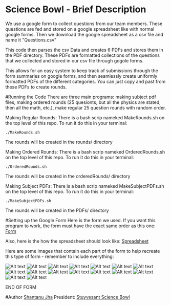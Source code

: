 # Science Bowl - Brief Description
We use a google form to collect questions from our team members. These questions
are fed and stored on a google spreadsheet like with normal google forms. Then
we download the google spreadsheet as a csv file and name it "Questions.csv"

This code then parses the csv Data and creates 6 PDFs and stores them in the PDF directory. These PDFs are formatted collections of the questions that we collected and stored in our csv file through gogole forms. 

This allows for an easy system to keep track of submissions through the form
summaries on google forms, and then seamlessly create uniformly formatted PDFs
of the different categories. You can just copy and past from these PDFs to
create rounds. 

#Running the Code
There are three main programs: making subject pdf files, making ordered rounds
(25 quesionts, but all the physics are stated, then all the math, etc.), make
regular 25 question rounds with random order.


Making Regular Rounds:
There is a bash scrip nameked MakeRounds.sh on the top level of this repo. To
run it do this in your terminal:
```
./MakeRounds.sh
```
The rounds will be created in the rounds/ directory



Making Ordered Rounds:
There is a bash scrip nameked OrderedRounds.sh on the top level of this repo. To
run it do this in your terminal:
```
./OrderedRounds.sh
```
The rounds will be created in the orderedRounds/ directory


Making Subject PDFs:
There is a bash scrip nameked MakeSubjectPDFs.sh on the top level of this repo. To
run it do this in your terminal:
```
./MakeSubjectPDFs.sh
```
The rounds will be created in the PDFs/ directory


#Setting up the Google Form
Here is the form we used. If you want this program to work, the form must have
the exact same order as this one:
[Form](https://docs.google.com/forms/d/1S3mKHc_Qs65-kIGPR6w_ELu06LeUKPCd9dBREdLVSJw/viewform?fbzx=2271745987249313300)

Also, here is the how the spreadsheet should look like:
[Spreadsheet](https://docs.google.com/spreadsheets/d/1YUfQR5MfDDLHuljZvPGnid8iiYveHVcOK2-H-DJREAg/edit?usp=sharing)

Here are some images that contain each part of the form to help recreate this
type of form - remember to include everything: 


![Alt text](form/1.png?raw=true "Format")
![Alt text](form/2.png?raw=true "Format")
![Alt text](form/3.png?raw=true "Format")
![Alt text](form/4.png?raw=true "Format")
![Alt text](form/5.png?raw=true "Format")
![Alt text](form/6.png?raw=true "Format")
![Alt text](form/7.png?raw=true "Format")
![Alt text](form/8.png?raw=true "Format")
![Alt text](form/9.png?raw=true "Format")
![Alt text](form/10.png?raw=true "Format")
![Alt text](form/11.png?raw=true "Format")
![Alt text](form/12.png?raw=true "Format")
![Alt text](form/13.png?raw=true "Format")
![Alt text](form/14.png?raw=true "Format")
![Alt text](form/15.png?raw=true "Format")
![Alt text](form/16.png?raw=true "Format")

END OF FORM

#Author
[Shantanu Jha](https://github.com/Phionx/)
President: [Stuyvesant Science Bowl](https://sites.google.com/site/stuyvesantsciencebowl/)
